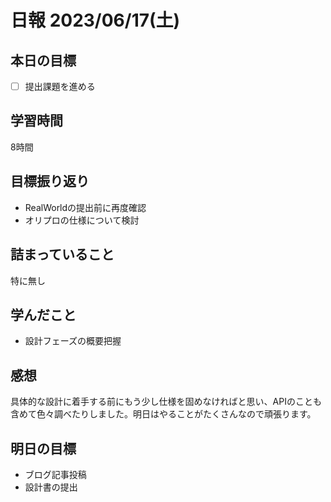 # 日報 2023/06/17(土)

## 本日の目標
- [ ] 提出課題を進める

## 学習時間
8時間

## 目標振り返り
- RealWorldの提出前に再度確認
- オリプロの仕様について検討

## 詰まっていること
特に無し

## 学んだこと
- 設計フェーズの概要把握

## 感想
具体的な設計に着手する前にもう少し仕様を固めなければと思い、APIのことも含めて色々調べたりしました。明日はやることがたくさんなので頑張ります。

## 明日の目標
- ブログ記事投稿
- 設計書の提出

